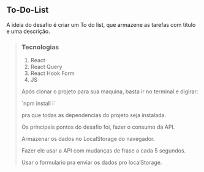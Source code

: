 ## To-Do-List

<p>A ideia do desafio é criar um To do list, que armazene as tarefas com titulo e uma descrição.</p>

<blockquote>
  <h3>Tecnologias</h3>
  <ol>
    <li>React</li>
    <li>React Query</li>
    <li>React Hook Form</li>
    <li>JS</li>
  </ol>

<p>Após clonar o projeto para sua maquina, basta ir no terminal e digirar:  </p>  `npm install i`
<p>pra que todas as dependencias do projeto seja instalada.</p>



<p>Os principais pontos do desafio foi, fazer o consumo da API.</p> 
<p>Armazenar os dados no LocalStorage do navegador.</p>
<p>Fazer ele usar a API com mudanças de frase a cada 5 segundos.</p>
<p>Usar o formulario pra enviar os dados pro localStorage.</p>
